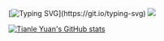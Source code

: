 [![Typing SVG](https://readme-typing-svg.herokuapp.com?font=Audiowide&size=40&pause=1000&color=1A74EF&width=900&vCenter=true&height=100&lines=Hola!+f0%9f%99%8a+Welcome+to+Tianle+Yuan's+Blog!)](https://git.io/typing-svg)  
![](https://komarev.com/ghpvc/?username=yuantianle&style=plastic&color=FC011A)

[![Tianle Yuan's GitHub stats](https://github-readme-stats.vercel.app/api/?username=yuantianle&show_icons=true&theme=vision-friendly-dark&bg_color=20,2D2D2D,3B3652,5D4CAA)](http://yuantianle.com)
